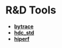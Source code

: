 # R&D Tools<a name="EN-US_TOPIC_0000001157319389"></a>

-   **[bytrace](subsys-toolchain-bytrace-guide.md)**  
-   **[hdc\_std](subsys-toolchain-hdc-guide.md)**  
-   **[hiperf](subsys-toolchain-hiperf.md)**

